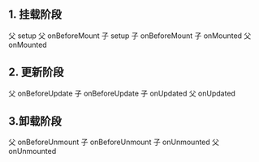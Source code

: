 ## 1. 挂载阶段
父 setup
父 onBeforeMount
  子 setup
  子 onBeforeMount
  子 onMounted
父 onMounted

## 2. 更新阶段
父 onBeforeUpdate
  子 onBeforeUpdate
  子 onUpdated
父 onUpdated

## 3.卸载阶段
父 onBeforeUnmount
  子 onBeforeUnmount
  子 onUnmounted
父 onUnmounted
